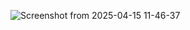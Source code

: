 ![Screenshot from 2025-04-15 11-46-37](https://github.com/user-attachments/assets/1104bee8-50f2-4752-9ba8-98193d2cb964)
